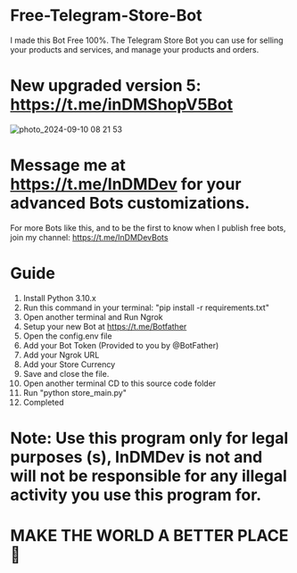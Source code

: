 # Free-Telegram-Store-Bot
I made this Bot Free 100%.
The Telegram Store Bot you can use for selling your products and services, and manage your products and orders.


# New upgraded version 5: https://t.me/inDMShopV5Bot


![photo_2024-09-10 08 21 53](https://github.com/user-attachments/assets/c46020b2-5205-4d9d-a515-b6612f99da16)


# Message me at https://t.me/InDMDev for your advanced Bots customizations.


For more Bots like this, and to be the first to know when I publish free bots, join my channel: https://t.me/InDMDevBots


# Guide
1. Install Python 3.10.x
2. Run this command in your terminal: "pip install -r requirements.txt"
3. Open another terminal and Run Ngrok
4. Setup your new Bot at https://t.me/Botfather
5. Open the config.env file
6. Add your Bot Token (Provided to you by @BotFather)
7. Add your Ngrok URL
8. Add your Store Currency
9. Save and close the file.
10. Open another terminal CD to this source code folder
11. Run "python store_main.py"
12. Completed


# Note: Use this program only for legal purposes (s), InDMDev is not and will not be responsible for any illegal activity you use this program for.
# MAKE THE WORLD A BETTER PLACE 🙏
